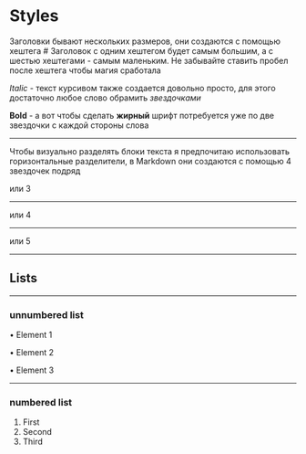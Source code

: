 # Styles
Заголовки бывают нескольких размеров,
они создаются с помощью хештега # 
Заголовок с одним хештегом будет самым большим, а с шестью хештегами - самым маленьким. Не забывайте ставить пробел после хештега чтобы магия сработала

*Italic* - текст курсивом также создается довольно просто, для этого достаточно любое слово обрамить *звездочками*
 
**Bold** - а вот чтобы сделать **жирный** шрифт потребуется уже по две звездочки с каждой стороны слова

****
Чтобы визуально разделять блоки текста я предпочитаю использовать горизонтальные разделители, в Markdown они создаются с помощью 4 звездочек подряд

или 3
***
или 4
****
или 5
*****

## Lists

****

### unnumbered list

• Element 1

• Element 2

• Element 3

****

### numbered list

1. First
2. Second
3. Third

